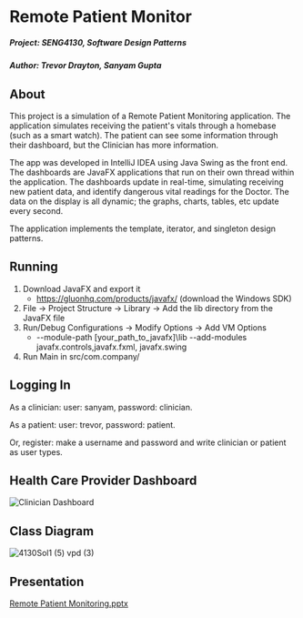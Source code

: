 # Remote Patient Monitor

##### Project: SENG4130, Software Design Patterns
##### Author: Trevor Drayton, Sanyam Gupta

## About 

This project is a simulation of a Remote Patient Monitoring application. The application simulates receiving the patient's vitals through a homebase (such as a smart watch). The patient can see some information through their dashboard, but the Clinician has more information.

The app was developed in IntelliJ IDEA using Java Swing as the front end. The dashboards are JavaFX applications that run on their own thread within the application. The dashboards update in real-time, simulating receiving new patient data, and identify dangerous vital readings for the Doctor. The data on the display is all dynamic; the graphs, charts, tables, etc update every second.

The application implements the template, iterator, and singleton design patterns.

## Running

1. Download JavaFX and export it
	- https://gluonhq.com/products/javafx/ (download the Windows SDK)
2. File -> Project Structure -> Library -> Add the lib directory from the JavaFX file
3. Run/Debug Configurations -> Modify Options -> Add VM Options
	- --module-path [your_path_to_javafx]\lib --add-modules javafx.controls,javafx.fxml, javafx.swing
4. Run Main in src/com.company/

## Logging In

As a clinician: user: sanyam, password: clinician.

As a patient: user: trevor, password: patient.

Or, register: make a username and password and write clinician or patient as user types.

## Health Care Provider Dashboard

![Clinician Dashboard](https://user-images.githubusercontent.com/56656811/225744869-2254828c-c7c6-4278-b2af-e845524fb51d.png)

## Class Diagram

![4130Sol1 (5) vpd (3)](https://user-images.githubusercontent.com/56656811/225741246-7af124e7-dafc-4201-9756-e071b2973dcf.png)

## Presentation

[Remote Patient Monitoring.pptx](https://github.com/TrevorDrayton03/SENG4130_REMOTE_PATIENT_MONITORING/files/10995421/Remote.Patient.Monitoring.pptx)
